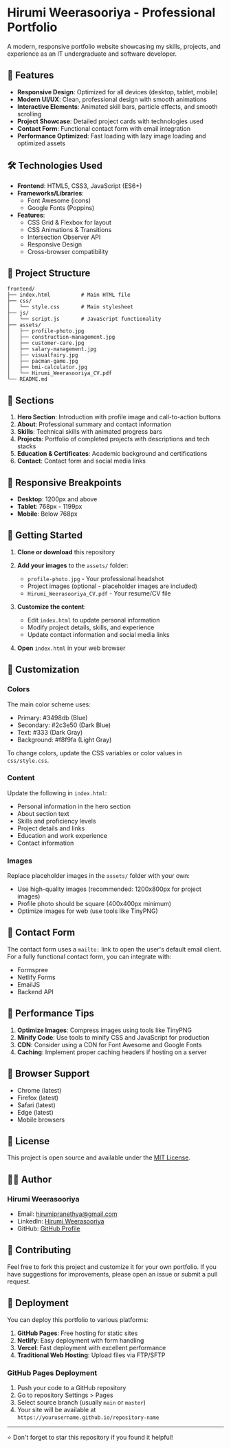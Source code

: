 # Hirumi Weerasooriya - Professional Portfolio

A modern, responsive portfolio website showcasing my skills, projects, and experience as an IT undergraduate and software developer.

## 🚀 Features

- **Responsive Design**: Optimized for all devices (desktop, tablet, mobile)
- **Modern UI/UX**: Clean, professional design with smooth animations
- **Interactive Elements**: Animated skill bars, particle effects, and smooth scrolling
- **Project Showcase**: Detailed project cards with technologies used
- **Contact Form**: Functional contact form with email integration
- **Performance Optimized**: Fast loading with lazy image loading and optimized assets

## 🛠️ Technologies Used

- **Frontend**: HTML5, CSS3, JavaScript (ES6+)
- **Frameworks/Libraries**:
  - Font Awesome (icons)
  - Google Fonts (Poppins)
- **Features**:
  - CSS Grid & Flexbox for layout
  - CSS Animations & Transitions
  - Intersection Observer API
  - Responsive Design
  - Cross-browser compatibility

## 📁 Project Structure

```text
frontend/
├── index.html          # Main HTML file
├── css/
│   └── style.css       # Main stylesheet
├── js/
│   └── script.js       # JavaScript functionality
├── assets/
│   ├── profile-photo.jpg
│   ├── construction-management.jpg
│   ├── customer-care.jpg
│   ├── salary-management.jpg
│   ├── visualfairy.jpg
│   ├── pacman-game.jpg
│   ├── bmi-calculator.jpg
│   └── Hirumi_Weerasooriya_CV.pdf
└── README.md
```

## 🎨 Sections

1. **Hero Section**: Introduction with profile image and call-to-action buttons
2. **About**: Professional summary and contact information
3. **Skills**: Technical skills with animated progress bars
4. **Projects**: Portfolio of completed projects with descriptions and tech stacks
5. **Education & Certificates**: Academic background and certifications
6. **Contact**: Contact form and social media links

## 📱 Responsive Breakpoints

- **Desktop**: 1200px and above
- **Tablet**: 768px - 1199px
- **Mobile**: Below 768px

## 🚀 Getting Started

1. **Clone or download** this repository
2. **Add your images** to the `assets/` folder:
   - `profile-photo.jpg` - Your professional headshot
   - Project images (optional - placeholder images are included)
   - `Hirumi_Weerasooriya_CV.pdf` - Your resume/CV file

3. **Customize the content**:
   - Edit `index.html` to update personal information
   - Modify project details, skills, and experience
   - Update contact information and social media links

4. **Open** `index.html` in your web browser

## 🎯 Customization

### Colors

The main color scheme uses:

- Primary: #3498db (Blue)
- Secondary: #2c3e50 (Dark Blue)
- Text: #333 (Dark Gray)
- Background: #f8f9fa (Light Gray)

To change colors, update the CSS variables or color values in `css/style.css`.

### Content

Update the following in `index.html`:

- Personal information in the hero section
- About section text
- Skills and proficiency levels
- Project details and links
- Education and work experience
- Contact information

### Images

Replace placeholder images in the `assets/` folder with your own:

- Use high-quality images (recommended: 1200x800px for project images)
- Profile photo should be square (400x400px minimum)
- Optimize images for web (use tools like TinyPNG)

## 📧 Contact Form

The contact form uses a `mailto:` link to open the user's default email client. For a fully functional contact form, you can integrate with:

- Formspree
- Netlify Forms
- EmailJS
- Backend API

## 🌟 Performance Tips

1. **Optimize Images**: Compress images using tools like TinyPNG
2. **Minify Code**: Use tools to minify CSS and JavaScript for production
3. **CDN**: Consider using a CDN for Font Awesome and Google Fonts
4. **Caching**: Implement proper caching headers if hosting on a server

## 🔧 Browser Support

- Chrome (latest)
- Firefox (latest)
- Safari (latest)
- Edge (latest)
- Mobile browsers

## 📄 License

This project is open source and available under the [MIT License](LICENSE).

## 👨‍💻 Author

### Hirumi Weerasooriya

- Email: <hirumipranethya@gmail.com>
- LinkedIn: [Hirumi Weerasooriya](https://linkedin.com/in/hirumi-weerasooriya)
- GitHub: [GitHub Profile](https://github.com/hirumi-weerasooriya)

## 🤝 Contributing

Feel free to fork this project and customize it for your own portfolio. If you have suggestions for improvements, please open an issue or submit a pull request.

## 🚀 Deployment

You can deploy this portfolio to various platforms:

1. **GitHub Pages**: Free hosting for static sites
2. **Netlify**: Easy deployment with form handling
3. **Vercel**: Fast deployment with excellent performance
4. **Traditional Web Hosting**: Upload files via FTP/SFTP

### GitHub Pages Deployment

1. Push your code to a GitHub repository
2. Go to repository Settings > Pages
3. Select source branch (usually `main` or `master`)
4. Your site will be available at `https://yourusername.github.io/repository-name`

---

⭐ Don't forget to star this repository if you found it helpful!
